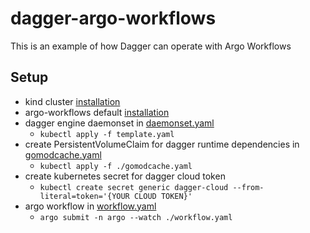 # dagger-argo-workflows

This is an example of how Dagger can operate with Argo Workflows

## Setup

- kind cluster [installation](https://kind.sigs.k8s.io/docs/user/quick-start/)
- argo-workflows default [installation](https://argoproj.github.io/argo-workflows/quick-start/)
- dagger engine daemonset in [daemonset.yaml](./daemonset.yaml)
  - `kubectl apply -f template.yaml`
- create PersistentVolumeClaim for dagger runtime dependencies in [gomodcache.yaml](./gomodcache.yaml)
  - `kubectl apply -f ./gomodcache.yaml`
- create kubernetes secret for dagger cloud token
  - `kubectl create secret generic dagger-cloud --from-literal=token='{YOUR CLOUD TOKEN}'`
- argo workflow in [workflow.yaml](./workflow.yaml)
  - `argo submit -n argo --watch ./workflow.yaml`
